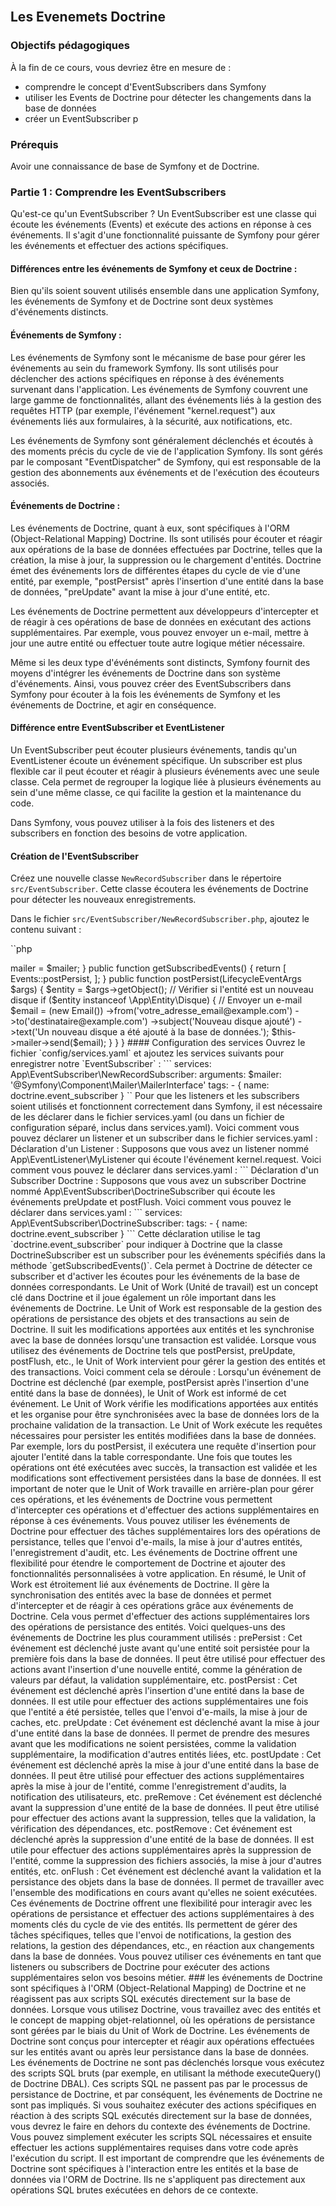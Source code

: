 <br>

## Les Evenemets Doctrine

### Objectifs pédagogiques
À la fin de ce cours, vous devriez être en mesure de :
* comprendre le concept d'EventSubscribers dans Symfony
* utiliser les Events de Doctrine pour détecter les changements dans la base de données
* créer un EventSubscriber p

### Prérequis
Avoir une connaissance de base de Symfony et de Doctrine.

### Partie 1 : Comprendre les EventSubscribers
Qu'est-ce qu'un EventSubscriber ?
Un EventSubscriber est une classe qui écoute les événements (Events) et exécute des actions en réponse à ces événements. 
Il s'agit d'une fonctionnalité puissante de Symfony pour gérer les événements et effectuer des actions spécifiques.

#### Différences entre les événements de Symfony et ceux de Doctrine :

Bien qu'ils soient souvent utilisés ensemble dans une application Symfony, les événements de Symfony et de Doctrine sont deux systèmes d'événements distincts.

#### Événements de Symfony :
Les événements de Symfony sont le mécanisme de base pour gérer les événements au sein du framework Symfony. Ils sont utilisés pour déclencher des actions spécifiques en réponse à des événements survenant dans l'application.
Les événements de Symfony couvrent une large gamme de fonctionnalités, allant des événements liés à la gestion des requêtes HTTP (par exemple, l'événement "kernel.request") aux événements liés aux formulaires, à la sécurité, aux notifications, etc.

Les événements de Symfony sont généralement déclenchés et écoutés à des moments précis du cycle de vie de l'application Symfony. Ils sont gérés par le composant "EventDispatcher" de Symfony, qui est responsable de la gestion des abonnements aux événements et de l'exécution des écouteurs associés.

#### Événements de Doctrine :
Les événements de Doctrine, quant à eux, sont spécifiques à l'ORM (Object-Relational Mapping) Doctrine. Ils sont utilisés pour écouter et réagir aux opérations de la base de données effectuées par Doctrine, telles que la création, la mise à jour, la suppression ou le chargement d'entités.
Doctrine émet des événements lors de différentes étapes du cycle de vie d'une entité, par exemple, "postPersist" après l'insertion d'une entité dans la base de données, "preUpdate" avant la mise à jour d'une entité, etc.

Les événements de Doctrine permettent aux développeurs d'intercepter et de réagir à ces opérations de base de données en exécutant des actions supplémentaires. Par exemple, vous pouvez envoyer un e-mail, mettre à jour une autre entité ou effectuer toute autre logique métier nécessaire.

Même si les deux type d'événéments sont distincts, Symfony fournit des moyens d'intégrer les événements de Doctrine dans son système d'événements.
Ainsi, vous pouvez créer des EventSubscribers dans Symfony pour écouter à la fois les événements de Symfony et les événements de Doctrine, et agir en conséquence.


#### Différence entre EventSubscriber et EventListener
Un EventSubscriber peut écouter plusieurs événements, tandis qu'un EventListener écoute un événement spécifique.
Un subscriber est plus flexible car il peut écouter et réagir à plusieurs événements avec une seule classe. Cela permet de regrouper la logique liée à plusieurs événements au sein d'une même classe, ce qui facilite la gestion et la maintenance du code.

Dans Symfony, vous pouvez utiliser à la fois des listeners et des subscribers en fonction des besoins de votre application. 

#### Création de l'EventSubscriber 
Créez une nouvelle classe `NewRecordSubscriber` dans le répertoire `src/EventSubscriber`.
Cette classe écoutera les événements de Doctrine pour détecter les nouveaux enregistrements.

Dans le fichier `src/EventSubscriber/NewRecordSubscriber.php`, ajoutez le contenu suivant :

``php

<?php

namespace App\EventSubscriber;

use Doctrine\Common\EventSubscriber;
use Doctrine\ORM\Events;
use Doctrine\Persistence\Event\LifecycleEventArgs;
use Symfony\Component\Mailer\MailerInterface;
use Symfony\Component\Mime\Email;

class NewRecordSubscriber implements EventSubscriber
{
    private $mailer;

    public function __construct(MailerInterface $mailer)
    {
        $this->mailer = $mailer;
    }

    public function getSubscribedEvents()
    {
        return [
            Events::postPersist,
        ];
    }

    public function postPersist(LifecycleEventArgs $args)
    {
        $entity = $args->getObject();

        // Vérifier si l'entité est un nouveau disque
        if ($entity instanceof \App\Entity\Disque) {
            // Envoyer un e-mail
            $email = (new Email())
                ->from('votre_adresse_email@example.com')
                ->to('destinataire@example.com')
                ->subject('Nouveau disque ajouté')
                ->text('Un nouveau disque a été ajouté à la base de données.');

            $this->mailer->send($email);
        }
    }
}
#### Configuration des services
Ouvrez le fichier `config/services.yaml` et ajoutez les services suivants pour enregistrer notre `EventSubscriber` :

```

services:
    App\EventSubscriber\NewRecordSubscriber:
        arguments:
            $mailer: '@Symfony\Component\Mailer\MailerInterface'
        tags:
            - { name: doctrine.event_subscriber }
``            

Pour que les listeners et les subscribers soient utilisés et fonctionnent correctement dans Symfony, il est nécessaire de les déclarer dans le fichier services.yaml (ou dans un fichier de configuration séparé, inclus dans services.yaml).

Voici comment vous pouvez déclarer un listener et un subscriber dans le fichier services.yaml :

Déclaration d'un Listener :
Supposons que vous avez un listener nommé App\EventListener\MyListener qui écoute l'événement kernel.request. Voici comment vous pouvez le déclarer dans services.yaml :

```

Déclaration d'un Subscriber Doctrine :
Supposons que vous avez un subscriber Doctrine nommé App\EventSubscriber\DoctrineSubscriber qui écoute les événements preUpdate et postFlush. Voici comment vous pouvez le déclarer dans services.yaml :

```
services:
    App\EventSubscriber\DoctrineSubscriber: 
        tags:
            - { name: doctrine.event_subscriber }
```
Cette déclaration utilise le tag `doctrine.event_subscriber` pour indiquer à Doctrine que la classe DoctrineSubscriber est un subscriber pour les événements spécifiés dans la méthode `getSubscribedEvents()`. Cela permet à Doctrine de détecter ce subscriber et d'activer les écoutes pour les événements de la base de données correspondants.


Le Unit of Work (Unité de travail) est un concept clé dans Doctrine et il joue également un rôle important dans les événements de Doctrine.

Le Unit of Work est responsable de la gestion des opérations de persistance des objets et des transactions au sein de Doctrine. Il suit les modifications apportées aux entités et les synchronise avec la base de données lorsqu'une transaction est validée.

Lorsque vous utilisez des événements de Doctrine tels que postPersist, preUpdate, postFlush, etc., le Unit of Work intervient pour gérer la gestion des entités et des transactions. Voici comment cela se déroule :

Lorsqu'un événement de Doctrine est déclenché (par exemple, postPersist après l'insertion d'une entité dans la base de données), le Unit of Work est informé de cet événement.

Le Unit of Work vérifie les modifications apportées aux entités et les organise pour être synchronisées avec la base de données lors de la prochaine validation de la transaction.

Le Unit of Work exécute les requêtes nécessaires pour persister les entités modifiées dans la base de données. Par exemple, lors du postPersist, il exécutera une requête d'insertion pour ajouter l'entité dans la table correspondante.

Une fois que toutes les opérations ont été exécutées avec succès, la transaction est validée et les modifications sont effectivement persistées dans la base de données.

Il est important de noter que le Unit of Work travaille en arrière-plan pour gérer ces opérations, et les événements de Doctrine vous permettent d'intercepter ces opérations et d'effectuer des actions supplémentaires en réponse à ces événements.

Vous pouvez utiliser les événements de Doctrine pour effectuer des tâches supplémentaires lors des opérations de persistance, telles que l'envoi d'e-mails, la mise à jour d'autres entités, l'enregistrement d'audit, etc. Les événements de Doctrine offrent une flexibilité pour étendre le comportement de Doctrine et ajouter des fonctionnalités personnalisées à votre application.

En résumé, le Unit of Work est étroitement lié aux événements de Doctrine. Il gère la synchronisation des entités avec la base de données et permet d'intercepter et de réagir à ces opérations grâce aux événements de Doctrine. Cela vous permet d'effectuer des actions supplémentaires lors des opérations de persistance des entités.

Voici quelques-uns des événements de Doctrine les plus couramment utilisés :

prePersist : Cet événement est déclenché juste avant qu'une entité soit persistée pour la première fois dans la base de données. Il peut être utilisé pour effectuer des actions avant l'insertion d'une nouvelle entité, comme la génération de valeurs par défaut, la validation supplémentaire, etc.

postPersist : Cet événement est déclenché après l'insertion d'une entité dans la base de données. Il est utile pour effectuer des actions supplémentaires une fois que l'entité a été persistée, telles que l'envoi d'e-mails, la mise à jour de caches, etc.

preUpdate : Cet événement est déclenché avant la mise à jour d'une entité dans la base de données. Il permet de prendre des mesures avant que les modifications ne soient persistées, comme la validation supplémentaire, la modification d'autres entités liées, etc.

postUpdate : Cet événement est déclenché après la mise à jour d'une entité dans la base de données. Il peut être utilisé pour effectuer des actions supplémentaires après la mise à jour de l'entité, comme l'enregistrement d'audits, la notification des utilisateurs, etc.

preRemove : Cet événement est déclenché avant la suppression d'une entité de la base de données. Il peut être utilisé pour effectuer des actions avant la suppression, telles que la validation, la vérification des dépendances, etc.

postRemove : Cet événement est déclenché après la suppression d'une entité de la base de données. Il est utile pour effectuer des actions supplémentaires après la suppression de l'entité, comme la suppression des fichiers associés, la mise à jour d'autres entités, etc.

onFlush : Cet événement est déclenché avant la validation et la persistance des objets dans la base de données. Il permet de travailler avec l'ensemble des modifications en cours avant qu'elles ne soient exécutées.

Ces événements de Doctrine offrent une flexibilité pour interagir avec les opérations de persistance et effectuer des actions supplémentaires à des moments clés du cycle de vie des entités. Ils permettent de gérer des tâches spécifiques, telles que l'envoi de notifications, la gestion des relations, la gestion des dépendances, etc., en réaction aux changements dans la base de données.

Vous pouvez utiliser ces événements en tant que listeners ou subscribers de Doctrine pour exécuter des actions supplémentaires selon vos besoins métier.


### les événements de Doctrine sont spécifiques à l'ORM (Object-Relational Mapping) de Doctrine et ne réagissent pas aux scripts SQL exécutés directement sur la base de données.

Lorsque vous utilisez Doctrine, vous travaillez avec des entités et le concept de mapping objet-relationnel, où les opérations de persistance sont gérées par le biais du Unit of Work de Doctrine. Les événements de Doctrine sont conçus pour intercepter et réagir aux opérations effectuées sur les entités avant ou après leur persistance dans la base de données.

Les événements de Doctrine ne sont pas déclenchés lorsque vous exécutez des scripts SQL bruts (par exemple, en utilisant la méthode executeQuery() de Doctrine DBAL). Ces scripts SQL ne passent pas par le processus de persistance de Doctrine, et par conséquent, les événements de Doctrine ne sont pas impliqués.

Si vous souhaitez exécuter des actions spécifiques en réaction à des scripts SQL exécutés directement sur la base de données, vous devrez le faire en dehors du contexte des événements de Doctrine. Vous pouvez simplement exécuter les scripts SQL nécessaires et ensuite effectuer les actions supplémentaires requises dans votre code après l'exécution du script.

Il est important de comprendre que les événements de Doctrine sont spécifiques à l'interaction entre les entités et la base de données via l'ORM de Doctrine. Ils ne s'appliquent pas directement aux opérations SQL brutes exécutées en dehors de ce contexte.